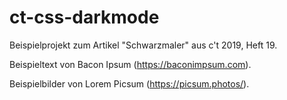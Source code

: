# ct-css-darkmode

Beispielprojekt zum Artikel "Schwarzmaler" aus c't 2019, Heft 19.

Beispieltext von Bacon Ipsum (https://baconimpsum.com).

Beispielbilder von Lorem Picsum (https://picsum.photos/).
